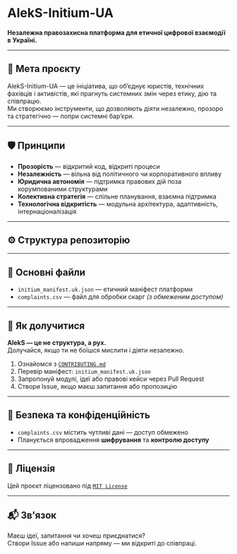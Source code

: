 # AlekS-Initium-UA

**Незалежна правозахисна платформа для етичної цифрової взаємодії в Україні.**

---

## 🎯 Мета проєкту

AlekS-Initium-UA — це ініціатива, що об’єднує юристів, технічних фахівців і активістів, які прагнуть системних змін через етику, дію та співпрацю.  
Ми створюємо інструменти, що дозволяють діяти незалежно, прозоро та стратегічно — попри системні бар’єри.

---

## 🛡️ Принципи

- **Прозорість** — відкритий код, відкриті процеси  
- **Незалежність** — вільна від політичного чи корпоративного впливу  
- **Юридична автономія** — підтримка правових дій поза корумпованими структурами  
- **Колективна стратегія** — спільне планування, взаємна підтримка  
- **Технологічна відкритість** — модульна архітектура, адаптивність, інтернаціоналізація

---

## ⚙️ Структура репозиторію


---

## 📄 Основні файли

- `initium_manifest.uk.json` — етичний маніфест платформи  
- `complaints.csv` — файл для обробки скарг *(з обмеженим доступом)*

---

## 🤝 Як долучитися

**AlekS — це не структура, а рух.**  
Долучайся, якщо ти не боїшся мислити і діяти незалежно.

1. Ознайомся з [`CONTRIBUTING.md`](CONTRIBUTING.md)  
2. Перевір маніфест: `initium_manifest.uk.json`  
3. Запропонуй модулі, ідеї або правові кейси через Pull Request  
4. Створи Issue, якщо маєш запитання або пропозицію

---

## 🔐 Безпека та конфіденційність

- `complaints.csv` містить чутливі дані — доступ обмежено  
- Планується впровадження **шифрування** та **контролю доступу**

---

## 📜 Ліцензія

Цей проєкт ліцензовано під [`MIT License`](LICENSE)

---

## 📬 Зв'язок

Маєш ідеї, запитання чи хочеш приєднатися?  
Створи Issue або напиши напряму — ми відкриті до співпраці.
